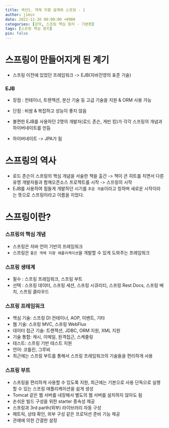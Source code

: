 ```yaml
---
title: 섹션1. 객체 지향 설계와 스프링 - 1
author: jimin
date: 2022-12-26 00:00:00 +0900
categories: [강의, 스프링 핵심 원리 - 기본편]
tags: [스프링 핵심 원리]
pin: false
---
```


# 스프링이 만들어지게 된 계기
 - 스프링 이전에 있었던 프레임워크 -> EJB(자바진영의 표준 기술) 

 ### EJB
 - 장점 : 컨테이너, 트렌젝션, 분산 기술 등 고급 기술을 지원 & ORM 사용 가능 
 - 단점 : 비쌈 & 복잡하고 성능이 좋지 않음

 - 불편한 EJB를 사용하던 2명의 개발자(로드 존슨, 게빈 킹)가 각각 스프링의 개념과 하이버네이트를 만듬
 - 하이버네이트 -> JPA가 됨

 # 스프링의 역사
 - 로드 존슨이 스프링의 핵심 개념을 서술한 책을 출간 -> 책이 큰 히트를 치면서 다른 유명 개발자들과 함께오픈소스 프로젝트를 시작 -> 스프링의 시작
 - EJB를 사용하여 힘들게 개발하던 시기를 `추운 겨울`이라고 칭하며 새로운 시작이라는 뜻으로 스프링이라고 이름을 지었다.


 # 스프링이란?
 ### 스프링의 핵심 개념
 - 스프링은 자바 언어 기반의 프레임워크
 - 스프링은 `좋은 객체 지향 애플리케이션`을 개발할 수 있게 도와주는 프레임워크
 
 ### 스프링 생태계
 - 필수 : 스프링 프레임워크, 스프링 부트
 - 선택 : 스프링 데이터, 스프링 세션, 스프링 시큐리티, 스프링 Rest Docs, 스프링 배치, 스프링 클라우드

 ### 스프링 프레임워크
 - 핵심 기술: 스프링 DI 컨테이너, AOP, 이벤트, 기타
 - 웹 기술: 스프링 MVC, 스프링 WebFlux
 - 데이터 접근 기술: 트랜잭션, JDBC, ORM 지원, XML 지원
 - 기술 통합: 캐시, 이메일, 원격접근, 스케줄링
 - 테스트: 스프링 기반 테스트 지원
 - 언어: 코틀린, 그루비
 - 최근에는 스프링 부트를 통해서 스프링 프레임워크의 기술들을 편리하게 사용

 ### 스프링 부트
 - 스프링을 편리하게 사용할 수 있도록 지원, 최근에는 기본으로 사용 단독으로 실행할 수 있는 스프링 애플리케이션을 쉽게 생성
 - Tomcat 같은 웹 서버를 내장해서 별도의 웹 서버를 설치하지 않아도 됨
 - 손쉬운 빌드 구성을 위한 starter 종속성 제공
 - 스프링과 3rd parth(외부) 라이브러리 자동 구성 
 - 메트릭, 상태 확인, 외부 구성 같은 프로덕션 준비 기능 제공 
 - 관례에 의한 간결한 설정



